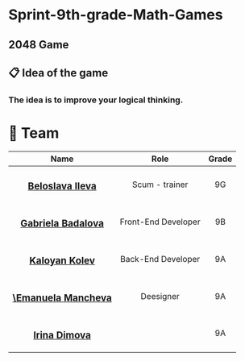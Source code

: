 # Sprint-9th-grade-Math-Games
## 2048 Game
<p align="center">



## 📋 Idea of the game
### The idea is to improve your logical thinking.


# 👥 Team

| Name | Role | Grade |
| :---:   | :---: | :---: |
|  <h3><a href = "https://github.com/BZIleva23">Beloslava Ileva</a></h3> | Scum - trainer | 9G |
| <h3><a href = "https://github.com/GSBadalova23">Gabriela Badalova</a></h3> | Front-End Developer | 9B |
| <h3><a href = "https://github.com/KRKolev23">Kaloyan Kolev</a></h3> |  Back-End Developer  | 9A |
|  <h3><a href = "https://github.com/EDMancheva23">\Emanuela Mancheva</a></h3> | Deesigner | 9A |
| <h3><a href = "https://github.com/IYDineva23">Irina Dimova</a></h3> |  | 9A |


